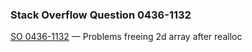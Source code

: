 ### Stack Overflow Question 0436-1132

[SO 0436-1132](https://stackoverflow.com/q/04361132) &mdash;
Problems freeing 2d array after realloc
